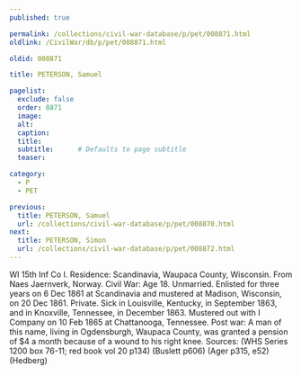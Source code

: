 ```yaml
---
published: true

permalink: /collections/civil-war-database/p/pet/008871.html
oldlink: /CivilWar/db/p/pet/008871.html

oldid: 008871

title: PETERSON, Samuel

pagelist:
  exclude: false
  order: 8871
  image: 
  alt:
  caption:
  title:
  subtitle:      # Defaults to page subtitle
  teaser:

category: 
  - P 
  - PET

previous:
  title: PETERSON, Samuel
  url: /collections/civil-war-database/p/pet/008870.html  
next:
  title: PETERSON, Simon
  url: /collections/civil-war-database/p/pet/008872.html   
---
```

WI 15th Inf Co I. Residence: Scandinavia, Waupaca County, Wisconsin. From Naes Jaernverk, Norway. Civil War: Age 18. Unmarried. Enlisted for three years on 6 Dec 1861 at Scandinavia and mustered at Madison, Wisconsin, on 20 Dec 1861. Private. Sick in Louisville, Kentucky, in September 1863, and in Knoxville, Tennessee, in December 1863. Mustered out with I Company on 10 Feb 1865 at Chattanooga, Tennessee. Post war: A man of this name, living in Ogdensburgh, Waupaca County, was granted a pension of $4 a month because of a wound to his right knee. Sources: (WHS Series 1200 box 76-11; red book vol 20 p134) (Buslett p606) (Ager p315, e52) (Hedberg)